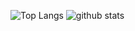 ![Top Langs](https://github-readme-stats.vercel.app/api/top-langs/?username=gbenm&hide=html&theme=dark)
![github stats](https://github-readme-stats.vercel.app/api?username=gbenm&show_icons=true&count_private=true&line_height=40&theme=dark)
